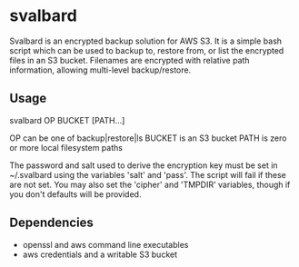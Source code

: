 # svalbard
Svalbard is an encrypted backup solution for AWS S3.  It is a simple bash script which can be used to backup to, restore from, or list the encrypted files in an S3 bucket.  Filenames are encrypted with relative path information, allowing multi-level backup/restore.  

## Usage
svalbard OP BUCKET [PATH...]

OP can be one of backup|restore|ls
BUCKET is an S3 bucket
PATH is zero or more local filesystem paths

The password and salt used to derive the encryption key must be set in ~/.svalbard using the variables 'salt' and 'pass'.  The script will fail if these are not set.  You may also set the 'cipher' and 'TMPDIR' variables, though if you don't defaults will be provided.

## Dependencies
- openssl and aws command line executables
- aws credentials and a writable S3 bucket

